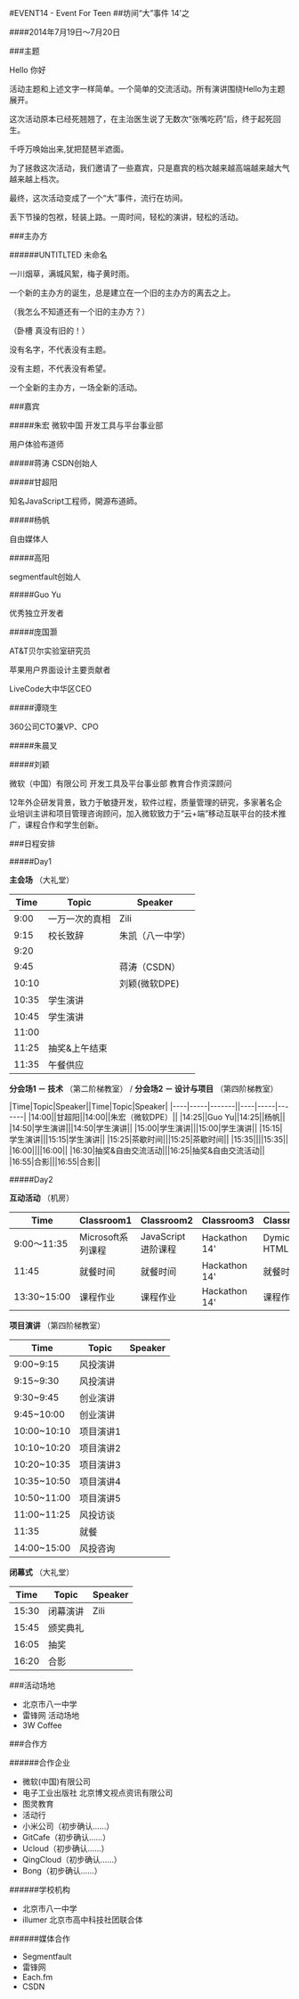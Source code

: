 #EVENT14 - Event For Teen
##坊间“大”事件 14'之 

####2014年7月19日～7月20日


###主题

Hello		你好

活动主题和上述文字一样简单。一个简单的交流活动。所有演讲围绕Hello为主题展开。

这次活动原本已经死翘翘了，在主治医生说了无数次“张嘴吃药”后，终于起死回生。

千呼万唤始出来,犹把琵琶半遮面。

为了拯救这次活动，我们邀请了一些嘉宾，只是嘉宾的档次越来越高端越来越大气越来越上档次。

最终，这次活动变成了一个“大”事件，流行在坊间。

丢下节操的包袱，轻装上路。一周时间，轻松的演讲，轻松的活动。

###主办方

######UNTITLTED 未命名

一川烟草，满城风絮，梅子黄时雨。

一个新的主办方的诞生，总是建立在一个旧的主办方的离去之上。

（我怎么不知道还有一个旧的主办方？）

（卧槽 真没有旧的！）

没有名字，不代表没有主题。

没有主题，不代表没有希望。

一个全新的主办方，一场全新的活动。

###嘉宾

#####朱宏
微软中国 开发工具与平台事业部

用户体验布道师

#####蒋涛
CSDN创始人

#####甘超阳

知名JavaScript工程师，開源布道師。

#####杨帆

自由媒体人

#####高阳

segmentfault创始人

#####Guo Yu

优秀独立开发者

#####庞国灏

AT&T贝尔实验室研究员

苹果用户界面设计主要贡献者

LiveCode大中华区CEO

#####谭晓生

360公司CTO兼VP、CPO

#####朱晨叉

#####刘颖

微软（中国）有限公司 开发工具及平台事业部  教育合作资深顾问

12年外企研发背景，致力于敏捷开发，软件过程，质量管理的研究，多家著名企业培训主讲和项目管理咨询顾问，加入微软致力于“云+端”移动互联平台的技术推广，课程合作和学生创新。


###日程安排

#####Day1

**主会场**	（大礼堂）

|Time|Topic|Speaker|
|----|-----|-------|
|9:00|一万一次的真相|Zili|
|9:15|校长致辞|朱凯（八一中学）|
|9:20|
|9:45||蒋涛（CSDN）|
|10:10||刘颖(微软DPE)|
|10:35|学生演讲||
|10:45|学生演讲|
|11:00|||
|11:25|抽奖&上午结束||
|11:35|午餐供应||

**分会场1 － 技术**	（第二阶梯教室） / **分会场2 － 设计与项目**	（第四阶梯教室）

|Time|Topic|Speaker||Time|Topic|Speaker|
|----|-----|-------||----|-----|-------|
|14:00||甘超阳||14:00||朱宏（微软DPE）||
|14:25||Guo Yu||14:25||杨帆||
|14:50|学生演讲|||14:50|学生演讲||
|15:00|学生演讲|||15:00|学生演讲||
|15:15|学生演讲|||15:15|学生演讲||
|15:25|茶歇时间|||15:25|茶歇时间||
|15:35||||15:35||
|16:00||||16:00||
|16:30|抽奖&自由交流活动|||16:25|抽奖&自由交流活动||
|16:55|合影|||16:55|合影||


#####Day2

**互动活动**	（机房）

|Time|Classroom1|Classroom2|Classroom3|Classroom4|
|----|----------|----------|----------|----------|
|9:00～11:35|Microsoft系列课程|JavaScript进阶课程|Hackathon 14'|Dymic HTML|
|11:45|就餐时间|就餐时间|Hackathon 14'|就餐时间|
|13:30~15:00|课程作业|课程作业|Hackathon 14'|课程作业|

**项目演讲**	（第四阶梯教室）

|Time|Topic|Speaker|
|----|-----|-------|
|9:00~9:15|风投演讲||
|9:15~9:30|风投演讲||
|9:30~9:45|创业演讲||
|9:45~10:00|创业演讲||
|10:00~10:10|项目演讲1||
|10:10~10:20|项目演讲2||
|10:20~10:35|项目演讲3||
|10:35~10:50|项目演讲4||
|10:50~11:00|项目演讲5||
|11:00~11:25|风投访谈||
|11:35|就餐|
|14:00~15:00|风投咨询|

**闭幕式**	（大礼堂）

|Time|Topic|Speaker|
|----|-----|-------|
|15:30|闭幕演讲|Zili|
|15:45|颁奖典礼||
|16:05|抽奖
|16:20|合影

###活动场地

* 北京市八一中学
* 雷锋网 活动场地
* 3W Coffee

###合作方

######合作企业

* 微软(中国)有限公司
* 电子工业出版社 北京博文视点资讯有限公司
* 图灵教育
* 活动行
* 小米公司（初步确认……）
* GitCafe（初步确认……）
* Ucloud（初步确认……）
* QingCloud（初步确认……）
* Bong（初步确认……）

######学校机构

* 北京市八一中学
* illumer 北京市高中科技社团联合体

######媒体合作

* Segmentfault
* 雷锋网
* Each.fm
* CSDN